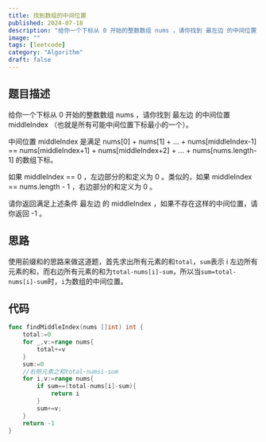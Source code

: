 ```yaml
---
title: 找到数组的中间位置
published: 2024-07-18
description: "给你一个下标从 0 开始的整数数组 nums ，请你找到 最左边 的中间位置 middleIndex （也就是所有可能中间位置下标最小的一个）。"
image: ""
tags: [leetcode]
category: "Algorithm"
draft: false
---
```


## 题目描述

给你一个下标从 0 开始的整数数组 nums ，请你找到 最左边 的中间位置 middleIndex （也就是所有可能中间位置下标最小的一个）。

中间位置 middleIndex 是满足 nums[0] + nums[1] + ... + nums[middleIndex-1] == nums[middleIndex+1] + nums[middleIndex+2] + ... + nums[nums.length-1] 的数组下标。

如果 middleIndex == 0 ，左边部分的和定义为 0 。类似的，如果 middleIndex == nums.length - 1 ，右边部分的和定义为 0 。

请你返回满足上述条件 最左边 的 middleIndex ，如果不存在这样的中间位置，请你返回 -1 。

## 思路

使用前缀和的思路来做这道题，首先求出所有元素的和`total`，`sum`表示 i 左边所有元素的和，而右边所有元素的和为`total-nums[i]-sum`，所以当`sum=total-nums[i]-sum`时，`i`为数组的中间位置。

## 代码

```go
func findMiddleIndex(nums []int) int {
    total:=0
    for _,v:=range nums{
        total+=v
    }
    sum:=0
    //右侧元素之和total-numsi-sum
    for i,v:=range nums{
        if sum==(total-nums[i]-sum){
            return i
        }
        sum+=v;
    }
    return -1
}
```
